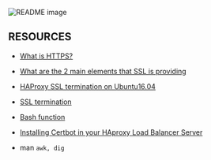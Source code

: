 <picture> <source media="(prefers-color-scheme: dark)" srcset="https://i.imgur.com/Wsc7ONv.png"> <source media="(prefers-color-scheme: light)" srcset="https://i.imgur.com/Wsc7ONv.png"> <img alt="README image" src="https://i.imgur.com/Wsc7ONv.png"> </picture>

## RESOURCES

* [What is HTTPS?](https://www.instantssl.com/http-vs-https)
* [What are the 2 main elements that SSL is providing](https://www.sslshopper.com/why-ssl-the-purpose-of-using-ssl-certificates.html)
* [HAProxy SSL termination on Ubuntu16.04](https://docs.ionos.com/cloud/)
* [SSL termination](https://en.wikipedia.org/wiki/TLS_termination_proxy)
* [Bash function](https://tldp.org/LDP/abs/html/complexfunct.html)
* [Installing Certbot in your HAproxy Load Balancer Server](https://gbeminiyi.hashnode.dev/installing-certbot-in-your-haproxy-load-balancer-server)

* man ```awk, dig```
